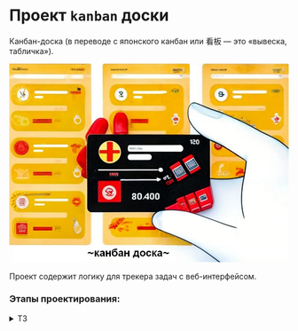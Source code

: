 # Проект `kanban` доски
Канбан-доска (в переводе с японского канбан или 看板 — это «вывеска, табличка»). 

![img](canban.png)

Проект содержит логику для трекера задач с веб-интерфейсом. 

### Этапы проектирования:
<details> <summary> ТЗ </summary> 
<details> <summary>ветка -main- последний спринт по Трекеру задач </summary> 

### Задание спринта.

#### Трекер задач

Как системы контроля версий помогают команде работать с общим кодом, так и трекеры задач
позволяют эффективно организовать совместную работу над задачами. Вам предстоит написать
бэкенд для такого трекера. В итоге должна получиться программа, отвечающая за формирование
модели данных для этой страницы:
![img](img/Untitled-120_1696414230.png)

        💡 Пользователь не будет видеть консоль вашего приложения. Поэтому нужно сделать так, чтобы 
           методы не просто печатали что-то в консоль, но и возвращали объекты нужных типов.
           Вы можете добавить консольный вывод для самопроверки в класcе Main, но на работу методов он 
           влиять не должен.

<details> <summary> Предыдущие ТЗ </summary>  

Нужно усовершенствовать приложение "Трекер задач" из ТЗ для 3, 4, 5, 6 ,7 спринта (ветки: java-kanban-sprint3/4/5/6/7
-hw).

<details> <summary> Задания 3, 4, 5, 6, 7 cпринта </summary> 
<details> <summary> ТЗ 3-го спринта </summary>  

Нужно написать приложение "Трекер задач" с консольным управлением.

### Типы задач

1. Task - задачи без подзадач;
2. Epic - задачи с подзадачами;
3. SubTask - задачи входящие в epic.

### Свойства задач

У каждой задачи есть статус, отображающий её прогресс:

1. NEW — задача только создана, но к её выполнению ещё не приступили.
2. IN_PROCESS — над задачей ведётся работа.
3. DONE — задача выполнена.

Для каждой подзадачи известно, в рамках какого эпика она выполняется.   
Каждый эпик знает, какие подзадачи в него входят.   
Завершение всех подзадач эпика считается завершением эпика.

Трекер, через консоль, позволяет добавлять, удалять, обновлять вести учет всех перечисленных
типов задач.

### Идентификатор задачи

У каждого типа задач есть идентификатор. Это целое число, уникальное для всех типов задач.
По нему мы находим,
обновляем, удаляем задачи. При создании задачи менеджер присваивает ей новый идентификатор.
Подсказка: как создавать идентификаторы.

### Менеджер

Кроме классов для описания задач, вам нужно реализовать класс для объекта-менеджера. Он будет запускаться на старте
программы и управлять всеми задачами. В нём должны быть реализованы следующие функции:

1. Возможность хранить задачи всех типов. Для этого вам нужно выбрать подходящую коллекцию.
2. Методы для каждого из типа задач(Задача/Эпик/Подзадача):

* a. Получение списка всех задач.
* b. Удаление всех задач.
* c. Получение по идентификатору.
* d. Создание. Сам объект должен передаваться в качестве параметра.
* e. Обновление. Новая версия объекта с верным идентификатором передаётся в виде параметра.
* f. Удаление по идентификатору.

3. Дополнительные методы:

* a. Получение списка всех подзадач определённого эпика.

4. Управление статусами осуществляется по следующему правилу:

* a. Менеджер сам не выбирает статус для задачи. Информация о нём приходит менеджеру вместе с информацией о самой
  задаче.
  По этим данным в одних случаях он будет сохранять статус, в других будет рассчитывать.

    * b. Для эпиков:

  если у эпика нет подзадач или все они имеют статус NEW, то статус должен быть NEW.
  если все подзадачи имеют статус DONE, то и эпик считается завершённым — со статусом DONE.
  во всех остальных случаях статус должен быть IN_PROGRESS.

### Хранение задач

Итак, вам нужно:

1. Получать задачи по идентификатору
2. Выводить списки задач разных типов

Один из способов организовать такое хранение — это присвоить соответствие между идентификатором и задачей при помощи
HashMap. Поскольку идентификатор не может повторяться (иначе он не был бы идентификатором), такой подход позволит
быстро получать задачу.
Чтобы получать разные типы задач, вы можете создать три HashMap по одной на каждый из видов задач.

### Обновление данных

При обновлении можете считать, что на вход подаётся новый объект, который должен полностью заменить старый. К
примеру, метод для обновления эпика может принимать эпик в качестве входных данных public void updateTask(Task task).
Если вы храните эпики в HashMap, где ключами являются идентификаторы, то обновление — это запись нового эпика
tasks.put(task.getId(), task)).

### Обновление статуса задачи

Фраза «информация приходит вместе с информацией по задаче» означает, что не существует отдельного метода, который
занимался бы только обновлением статуса задачи. Вместо этого статус задачи обновляется вместе с полным обновлением
задачи.

### Обновление эпиков

Из описания задачи видно, что эпик не управляет своим статусом самостоятельно. Это значит:

1. Пользователь не должен иметь возможности поменять статус эпика самостоятельно
2. Когда меняется статус любой подзадачи в эпике, вам необходимо проверить, что статус эпика изменится соответствующим
   образом. При этом изменение статуса эпика может и не произойти, если в нём, к примеру, всё ещё есть незакрытые
   задачи.

</details>

<details> <summary> ТЗ 4-го спринта </summary>  

Нужно усовершенствовать приложение "Трекер задач" из ТЗ для третьего спринта (ветка: java-kanban-sprint3-hw).

### Менеджер теперь интерфейс

1. Класс TaskManager должен стать интерфейсом. В нём нужно собрать список методов, которые должны быть у любого
   объекта-менеджера. Вспомогательные методы, если вы их создавали, переносить в интерфейс не нужно.
2. Созданный ранее класс менеджера нужно переименовать в InMemoryTaskManager. Именно то, что менеджер хранит всю
   информацию в оперативной памяти, и есть его главное свойство, позволяющее эффективно управлять задачами. Внутри
   класса должна остаться реализация методов. При этом важно не забыть имплементировать TaskManager, ведь в Java класс
   должен явно заявить, что он подходит под требования интерфейса.

### История просмотров задач

Добавьте в программу новую функциональность — нужно, чтобы трекер отображал последние просмотренные пользователем
задачи. Для этого добавьте метод getHistory() в TaskManager и реализуйте его — он должен возвращать последние 10
просмотренных задач. Просмотром будем считаться вызов у менеджера методов получения задачи по идентификатору —
getTask(), getSubtask() и getEpic(). От повторных просмотров избавляться не нужно.
Пример формирования истории просмотров задач после вызовов методов менеджера:
![img](img/S3_23-2_1642680621.png)

У метода getHistory() не будет параметров. Это значит, он формирует свой ответ, анализируя исключительно внутреннее
состояние полей объекта менеджера. Подумайте, каким образом и какие данные вы запишете в поля менеджера для возможности
извлекать из них историю посещений. Так как в истории отображается, к каким задачам было обращение в методах getTask(),
getSubtask() и getEpic(), эти данные в полях менеджера будут обновляться при вызове этих трех методов.

Обратите внимание, что просмотрен может быть любой тип задачи. То есть возвращаемый список задач может содержать объект
одного из трех типов на любой своей позиции. Чтобы описать ячейку такого списка, нужно вспомнить о полиморфизме и
выбрать тип, являющийся общим родителем обоих классов.

### Утилитарный класс

Со временем в приложении трекера появится несколько реализаций интерфейса TaskManager. Чтобы не зависеть от реализации,
создайте утилитарный класс Managers. На нём будет лежать вся ответственность за создание менеджера задач. То есть
Managers должен сам подбирать нужную реализацию TaskManagerи возвращать объект правильного типа.

У Managersбудет метод getDefault(). При этом вызывающему неизвестен конкретный класс, только то, что объект, который
возвращает getDefault(), реализует интерфейс TaskManager.

### Статусы задач как перечисление

Так как варианты возможных статусов у задачи ограничены, для их хранения в программе лучше завести перечисляемый тип
enum.

### Тестирование вашего решения

Убедитесь, что ваше решение работает! В главном классе воспроизведите несложный пользовательский сценарий:

* создайте несколько задач разного типа.
* вызовите разные методы интерфейса TaskManager и напечатайте историю просмотров после каждого вызова. Если код рабочий,
  то история просмотров задач будет отображаться корректно.

### Сделайте историю задач интерфейсом

В этом спринте возможности трекера ограничены — в истории просмотров допускается дублирование и она может содержать
только десять задач. В следующем спринте вам нужно будет убрать дубли и расширить её размер. Чтобы подготовиться к
этому, проведите рефакторинг кода.

Создайте отдельный интерфейс для управления историей просмотров — HistoryManager. У него будет два метода. Первый add(
Task task) должен помечать задачи как просмотренные, а второй getHistory() — возвращать их список.
Объявите класс InMemoryHistoryManager и перенесите в него часть кода для работы с историей из класса
InMemoryTaskManager. Новый класс InMemoryHistoryManager должен реализовывать интерфейс HistoryManager.

Добавьте в служебный класс Managers статический метод HistoryManager getDefaultHistory(). Он должен возвращать объект
InMemoryHistoryManager — историю просмотров.

Проверьте, что теперь InMemoryTaskManager обращается к менеджеру истории через интерфейс HistoryManager и использует
реализацию, которую возвращает метод getDefaultHistory().

Ещё раз всё протестируйте!
</details>

<details> <summary> ТЗ 5-го спринта </summary>  

В этом спринте вам предстоит поработать с историей просмотров задач, а именно избавиться от повторных просмотров в ней и
ограничения на размер истории.

### Обратите внимание

Недостаточно реализовать код таким образом, чтобы программа пробегалась по всей истории просмотров и только после этого
удаляла предыдущий просмотр. Ведь тогда время работы этой программы будет линейно зависеть от длины истории.
Ваша цель — реализовать функциональность так, чтобы время просмотра задачи никак не зависело от общего количества задач
в истории.

### Интерфейс HistoryManager

У нас уже есть интерфейс, осталось добавить метод void remove(int id) для удаления задачи из просмотра. И реализовать
его в классе InMemoryHistoryManager. Добавьте его вызов при удалении задач, чтобы они также удалялись из истории
просмотров.

### Дальнейшая разработка алгоритма с CustomLinkedList и HashMap

Программа должна запоминать порядок вызовов метода add, ведь именно в этом порядке просмотры будут выстраиваться в
истории. Для хранения порядка вызовов удобно использовать список.

Если какая-либо задача просматривалась несколько раз, в истории должен отобразиться только последний просмотр.
Предыдущий просмотр должен быть удалён сразу же после появления нового — за O(1). Из темы о списках вы узнали, что
константное время выполнения операции может гарантировать связный список LinkedList. Однако эта стандартная реализация в
данном случае не подойдёт. Поэтому вам предстоит написать собственную.

CustomLinkedList позволяет удалить элемент из произвольного места за О(1) с одним важным условием — если программа уже
дошла до этого места по списку. Чтобы выполнить условие, создайте стандартную HashMap. Её ключом будет id задачи,
просмотр которой требуется удалить, а значением — место просмотра этой задачи в списке, то есть узел связного списка. С
помощью номера задачи можно получить соответствующий ему узел связного списка и удалить его.
![img](img/S4_25-5_1705594451.png)

Реализация метода getHistory должна перекладывать задачи из связного списка в ArrayList для формирования ответа.

### Тестирование работы программы

После написания менеджера истории проверьте его работу:

* создайте две задачи, эпик с тремя подзадачами и эпик без подзадач;
* запросите созданные задачи несколько раз в разном порядке;
* после каждого запроса выведите историю и убедитесь, что в ней нет повторов;
* удалите задачу, которая есть в истории, и проверьте, что при печати она не будет выводиться;
* удалите эпик с тремя подзадачами и убедитесь, что из истории удалился как сам эпик, так и все его подзадачи.

  </details>

<details> <summary> ТЗ 6-го спринта </summary>  

В этом спринте нужно добавить в трекер задач ещё одну полезную опцию. Текущая реализация хранит состояние менеджера в
оперативной памяти, из-за этого после перезапуска приложения все нужные нам данные теряются. Решить эту проблему может
такой класс менеджера, который будет после каждой операции автоматически сохранять все задачи и их состояние в
специальный файл.

Нужно создать вторую реализацию менеджера. У него будет такая же система классов и интерфейсов, как и у
нынешнего. Новый и старый менеджеры будут отличаться только деталями реализации методов: один хранит информацию в
оперативной памяти, другой — в файле.

### Вторая реализация менеджера

Итак, создайте класс FileBackedTasksManager. В нём вы будете прописывать логику автосохранения в файл. Этот класс, как и
InMemoryTasksManager, должен имплементировать интерфейс менеджера TasksManager.
![img](img/S5_21_1644488175.png)

Теперь нужно написать реализацию для нового класса. Если у вас появится желание просто скопировать код из
InMemoryTasksManager и дополнить его в нужных местах функцией сохранения в файл, остановитесь! Старайтесь избегать
дублирования кода, это признак плохого стиля.

В данном случае есть более изящное решение: можно наследовать FileBackedTasksManager от InMemoryTasksManager и получить
от класса-родителя желаемую логику работы менеджера. Останется только дописать в некоторых местах вызовы метода
автосохранения.
![img](img/S5_22_1644488199.png)

### Метод автосохранения

Пусть новый менеджер получает файл для автосохранения в своём конструкторе и сохраняет его в поле. Создайте метод save
без параметров — он будет сохранять текущее состояние менеджера в указанный файл.
Теперь достаточно переопределить каждую модифицирующую операцию таким образом, чтобы сначала выполнялась версия,
унаследованная от предка, а затем — метод save. Например:

    @Override
    public void addSubtask(Subtask subtask) {
    super.addSubtask(subtask);
    save();
    }

Затем нужно продумать логику метода save. Что он должен сохранять? Все задачи, подзадачи, эпики и историю просмотра
любых задач. Для удобства работы рекомендуем выбрать текстовый формат CSV (англ. Comma-Separated Values, «значения,
разделённые запятыми»). Тогда файл с сохранёнными данными будет выглядеть так:

    id,type,name,status,description,epic
    1,TASK,Task1,NEW,Description task1,
    2,EPIC,Epic2,DONE,Description epic2,
    3,SUBTASK,Sub Task2,DONE,Description sub task3,2
    
    2,3

Сначала через запятую перечисляются все поля задач. Ниже находится список задач, каждая из них записана с новой строки.
Дальше — пустая строка, которая отделяет задачи от истории просмотров. И заключительная строка — это идентификаторы
задач из истории просмотров.

Файл из нашего примера можно прочитать так: в трекер добавлены задача, эпик и подзадача. Эпик и подзадача просмотрены и
выполнены. Задача осталась в состоянии новой и не была просмотрена.

### Проверка работы нового менеджера

Исключения вида IOException нужно отлавливать внутри метода save и кидать собственное непроверяемое исключение
ManagerSaveException. Благодаря этому можно не менять сигнатуру методов интерфейса менеджера.

    💡 Мы исходим из того, что наш менеджер работает в идеальных условиях. Над ним не совершаются недопустимые операции, и
       все его действия со средой (например, сохранение файла) завершаются успешно.

Помимо метода сохранения создайте статический метод static FileBackedTasksManager loadFromFile(File file), который будет
восстанавливать данные менеджера из файла при запуске программы. Не забудьте убедиться, что новый менеджер задач
работает так же, как предыдущий. И проверьте работу сохранения и восстановления менеджера из файла (сериализацию).

#### Для этого создайте метод static void main(String[] args) в классе FileBackedTasksManager и реализуйте небольшой сценарий:

1. Заведите несколько разных задач, эпиков и подзадач.
2. Запросите некоторые из них, чтобы заполнилась история просмотра.
3. Создайте новый FileBackedTasksManager менеджер из этого же файла.
4. Проверьте, что история просмотра восстановилась верно и все задачи, эпики, подзадачи, которые были в старом, есть в
   новом менеджере.

### Итог

У вас должно появиться несколько новых классов, а также новый менеджер с опцией сохранения состояния. Убедитесь, что он
работает корректно, и отправляйте свой код на ревью.
</details>

<details> <summary> ТЗ 7-го спринта </summary>  

Без тестов нельзя проверить программу и убедиться, что всё работает именно так, как задумано. В трекере уже есть код
проверки — он содержится в методах main. На основе этого кода вам предстоит написать тесты для менеджеров и задач.
Также в этом спринте вы добавите новую функциональность: приложение сможет расставлять задачи по приоритету и проверять,
не пересекаются ли они по времени выполнения.

### Добавьте JUnit в проект

Прежде чем приступать к написанию тестов, добавьте поддержку JUnit в проект. Для этого выполните в IntelliJ IDEA
следующие действия.

1. Откройте любой класс, например Epic.
2. Нажмите Ctrl+Shift+T. В выпадающем меню выберите пункт Create test (англ. «Создать тест»). В появившемся окне нажмите
   кнопку OK — тест будет размещён в той же папке.
   ![img](img/1.png)
3. В меню выбора теста (Testing library) выберите JUnit5, а затем нажмите кнопку Fix (англ. «Исправить»).
   ![img](img/2.png)
4. Скачайте библиотеку в папку lib. Поставьте галочку около пункта Download to (англ. «Скачать в...») и нажмите кнопку
   OK,
   чтобы подтвердить создание теста.
   ![img](img/3.png)
5. После этого откроется файл EpicTest. Можно переходить к написанию тестов.

       💡 Проверьте, что все библиотеки загрузились в папку lib.

![img](img/4.png)

### Покройте код тестами

Ваша цель — написать отдельный тест для каждого публичного метода: стандартный кейс его работы и граничные случаи.

#### Потребуются следующие тесты.

1. Для расчёта статуса Epic. Граничные условия:

* a. Пустой список подзадач.
* b. Все подзадачи со статусом NEW.
* c. Все подзадачи со статусом DONE.
* d. Подзадачи со статусами NEW и DONE.
* e. Подзадачи со статусом IN_PROGRESS.

2. Для двух менеджеров задач InMemoryTasksManager и FileBackedTasksManager.

* Чтобы избежать дублирования кода, необходим базовый класс с тестами на каждый метод из интерфейса abstract class
  TaskManagerTest<T extends TaskManager>.
* Для подзадач нужно дополнительно проверить наличие эпика, а для эпика — расчёт статуса.
* Для каждого метода нужно проверить его работу:
    * a. Со стандартным поведением.
    * b. С пустым списком задач.
    * c. С неверным идентификатором задачи (пустой и/или несуществующий идентификатор).

3. Для HistoryManager — тесты для всех методов интерфейса. Граничные условия:

* a. Пустая история задач.
* b. Дублирование.
* с. Удаление из истории: начало, середина, конец.

4. Дополнительно для FileBackedTasksManager — проверка работы по сохранению и восстановлению состояния. Граничные
   условия:

* a. Пустой список задач.
* b. Эпик без подзадач.
* c. Пустой список истории.

После написания тестов ещё раз проверьте их наличие по списку. Убедитесь, что они работают.

### Добавьте продолжительность и дату старта

Добавьте новые поля в задачи:

* duration — продолжительность задачи, оценка того, сколько времени она займёт в минутах (число);
* startTime — дата, когда предполагается приступить к выполнению задачи.
* getEndTime() — время завершения задачи, которое рассчитывается исходя из startTime и duration.

Менять сигнатуры методов интерфейса TaskManager не понадобится: при создании или обновлении задач все его методы будут
принимать и возвращать объект, в который вы добавите два новых поля.

С классом Epic придётся поработать дополнительно. Продолжительность эпика — сумма продолжительности всех его подзадач.
Время начала — дата старта самой ранней подзадачи, а время завершения — время окончания самой поздней из задач. Новые
поля duration и startTime этого класса будут расчётные — аналогично полю статус. Для реализации getEndTime() удобно
добавить поле endTime в Epic и рассчитать его вместе с другими полями.

Не забудьте также доработать опцию сохранения состояния в файл: добавьте в сериализацию новые поля.

Добавьте в тесты проверку новых полей.

### Выведите список задач в порядке приоритета

Отсортируйте все задачи по приоритету — то есть по startTime. Если дата старта не задана, добавьте задачу в конец списка
задач, подзадач, отсортированных по startTime. Напишите новый метод getPrioritizedTasks, возвращающий список задач и
подзадач в заданном порядке.
Предполагается, что пользователь будет часто запрашивать этот список задач и подзадач, поэтому подберите подходящую
структуру данных для хранения. Сложность получения должна быть уменьшена с O(n log n) до O(n).

### Проверьте пересечения

Предполагается, что пользователь будет выполнять не более одной задачи за раз. Научите трекер проверять, что задачи и
подзадачи не пересекаются по времени выполнения. Добавьте валидацию во время создания или изменения задач, подзадач.

</details>
</details>

Возвращаемся к работе над менеджером задач. Основная логика приложения реализована, теперь можно сделать для него API.
Вам предстоит настроить доступ к методам менеджера через HTTP-запросы.

### Прорабатываем логику API

Вам нужно реализовать API, где эндпоинты будут соответствовать вызовам базовых методов интерфейса TaskManager.
Соответствие эндпоинтов и методов называется маппингом. Вот как это должно будет выглядеть.

![img](img/S7_33-2_1649410009.png)
Сначала добавьте в проект библиотеку Gson для работы с JSON.
Далее создайте класс HttpTaskServer, который будет слушать порт 8080 и принимать запросы. Добавьте в него реализацию
FileBackedTaskManager, которую можно получить из утилитного класса Managers.

После этого можно реализовать маппинг запросов на методы интерфейса TaskManager.
API должен работать так, чтобы все запросы по пути /tasks/<ресурсы> приходили в интерфейс TaskManager. Путь для обычных
задач — /tasks/task, для подзадач — /tasks/subtask, для эпиков — /tasks/epic. Получить все задачи сразу можно будет по
пути /tasks/, а получить историю задач по пути /tasks/history.

Для получения данных должны быть GET-запросы. Для создания и изменения — POST-запросы. Для удаления — DELETE-запросы.
Задачи передаются в теле запроса в формате JSON. Идентификатор (id) задачи следует передавать параметром запроса (через
вопросительный знак).

В результате для каждого метода интерфейса TaskManager должен быть создан отдельный эндпоинт, который можно будет
вызвать по HTTP.

### Как проверить эндпоинты

Проверить API можно несколькими способами.

1. Через Insomnia.
2. С помощью плагина для браузера, к примеру, RESTED, Postman, RESTClient или других. Выбрать и скачать подходящий можно
   по
   ссылке.
3. В IDEA через шаблоны HTTP-запросов — scratch file. Нажмите комбинацию CTRL+SHIFT+ALT+Insert и выберите HTTP Request.

### Доделываем HTTP-сервер для хранения задач

Сейчас задачи хранятся в файлах. Нужно перенести их на сервер. Для этого напишите HTTP-клиент. С его помощью мы
переместим хранение состояния менеджера из файлов на отдельный сервер.

Шаблон сервера находится в репозитории — https://github.com/praktikum-java/java-core-bighw-kvserver. Склонируйте его и
перенесите в проект класс KVServer. В классе Main посмотрите пример, как запустить сервер правильно. Добавьте такой же
код в свой проект. В примере сервер запускается на порту 8078, если нужно, это можно изменить.

#### Подсказка: как работает сервер KVServer

KVServer — это хранилище, где данные хранятся по принципу <ключ-значение>. Он умеет:

1. GET /register — регистрировать клиента и выдавать уникальный токен доступа (аутентификации). Это нужно, чтобы
   хранилище могло работать сразу с несколькими клиентами.
2. POST /save/<ключ>?API_TOKEN= — сохранять содержимое тела запроса, привязанное к ключу.
3. GET /load/<ключ>?API_TOKEN= — возвращать сохранённые значение по ключу.

Вам нужно дописать реализацию запроса load() — это метод, который отвечает за получение данных. Доделайте логику работы
сервера по комментариям (комментарии затем можно убрать). После этого запустите сервер и проверьте, что получение
значения по ключу работает. Для начальной отладки можно делать запросы без авторизации, используя код DEBUG.

### Пишем HTTP-клиент

Для работы с хранилищем вам потребуется HTTP-клиент, который будет делегировать вызовы методов в HTTP-запросы. Создайте
класс KVTaskClient. Его будет использовать класс HttpTaskManager, который мы скоро напишем.

При создании KVTaskClient учтите следующее:

* Конструктор принимает URL к серверу хранилища и регистрируется. При регистрации выдаётся токен (API_TOKEN), который
  нужен при работе с сервером.
* Метод void put(String key, String json) должен сохранять состояние менеджера задач через запрос POST /save/<ключ>
  ?API_TOKEN=.
* Метод String load(String key) должен возвращать состояние менеджера задач через запрос GET /load/<ключ>?API_TOKEN=.

Далее проверьте код клиента в main. Для этого запустите KVServer, создайте экземпляр KVTaskClient. Затем сохраните
значение под разными ключами и проверьте, что при запросе возвращаются нужные данные. Удостоверьтесь, что если изменить
значение, то при повторном вызове вернётся уже не старое, а новое.

### Новая реализация менеджера задач

Теперь можно создать новую реализацию интерфейса TaskManager — класс HttpTaskManager. Он будет наследовать от
FileBackedTasksManager.
Конструктор HttpTaskManager должен будет вместо имени файла принимать URL к серверу KVServer. Также HttpTaskManager
создаёт KVTaskClient, из которого можно получить исходное состояние менеджера. Вам нужно заменить вызовы сохранения
состояния в файлах на вызов клиента.
В конце обновите статический метод getDefault() в утилитарном классе Managers, чтобы он возвращал HttpTaskManager.

### Тестирование

Код проверки в Main.main перестал работать. Это произошло, потому что Managers.getDefault() теперь возвращает новую
реализацию менеджера задач, а она не может работать без запуска сервера. Вам нужно это исправить.

Добавьте запуск KVServer в Main.main и перезапустите пример использования менеджера. Убедитесь, что всё работает и
состояние задач теперь хранится на сервере.

Теперь можно добавить тесты для HttpTaskManager аналогично тому как сделали для FileBackedTasksManager , отличие только,
вместо проверки восстановления состояния менеджера из файла, данные будут восстанавливаться с KVServerсервера.
Напишите тесты для каждого эндпоинта HttpTaskServer. Чтобы каждый раз не добавлять запуск KVServer и HttpTaskServer
серверов, можно реализовать в классах с тестами отдельный метод. Пометьте его аннотацией @BeforeAll — если
предполагается запуск серверов для всех тестов или аннотацией @BeforeEach — если для каждого теста требуется отдельный
запуск.

#### Подсказка: как остановить KVServer
Если запускать новый сервер перед каждым тестом на том же порту, то потребуется остановить предыдущий. Для этого
реализуйте метод stop() в KVServer. Его вызов поместите в отдельный метод в тестах. Пометьте его аннотацией @AfterEach.

</details>
</details>
</details>
